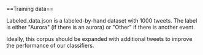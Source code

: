 ==Training data==

Labeled_data.json is a labeled-by-hand dataset with 1000 tweets. The label is either "Aurora" (if there is an aurora) or "Other" if there is another event.

Ideally, this corpus should be expanded with additional tweets to improve the performance of our classifiers.
